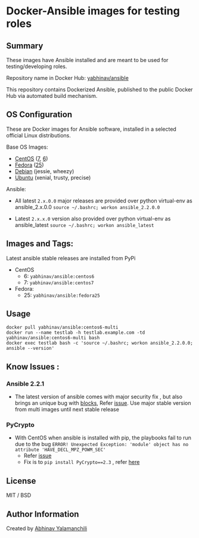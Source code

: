 # Docker-Ansible images for testing roles


## Summary 

These images have Ansible installed and are meant to be used for testing/developing roles.

Repository name in Docker Hub: [yabhinav/ansible](https://hub.docker.com/r/yabhinav/ansible/)

This repository contains Dockerized Ansible, published to the public Docker Hub via automated build mechanism.


## OS Configuration

These are Docker images for Ansible software, installed in a selected official Linux distributions.

Base OS Images: 

- [CentOS](https://hub.docker.com/_/centos/) ([7](centos/7/Dockerfile), [6](centos/6/Dockerfile))
- [Fedora](https://hub.docker.com/_/fedora/) ([25](fedora/25/Dockerfile))
- [Debian](https://hub.docker.com/_/debian/) (jessie, wheezy)
- [Ubuntu](https://hub.docker.com/_/ubuntu/) (xenial, trusty, precise)

Ansible: 

 - All latest `2.x.0.0` major releases are provided over python virtual-env as ansible_2.x.0.0
    `source ~/.bashrc; workon ansible_2.2.0.0`

 - Latest `2.x.x.0` version also provided over python virtual-env as ansible_latest
    `source ~/.bashrc; workon ansible_latest`


## Images and Tags:

Latest ansible stable releases are installed from PyPi

- CentOS
    - 6: `yabhinav/ansible:centos6` 
    - 7: `yabhinav/ansible:centos7` 
- Fedora:
    - 25: `yabhinav/ansible:fedora25` 


## Usage

	docker pull yabhinav/ansible:centos6-multi
	docker run --name testlab -h testlab.example.com -td yabhinav/ansible:centos6-multi bash
	docker exec testlab bash -c 'source ~/.bashrc; workon ansible_2.2.0.0; ansible --version'



## Know Issues :

### Ansible 2.2.1

  -  The latest version of ansible comes with major security fix , but also brings an unique bug with [blocks](/Users/abhinav/code/MyProjects/docker-ansible-images/README.html), Refer [issue](https://github.com/ansible/ansible/issues/20736). Use major stable version from multi images until next stable release

### PyCrypto

  - With CentOS when ansible is installed with pip, the playbooks fail to run due to the bug ```ERROR! Unexpected Exception: 'module' object has no attribute 'HAVE_DECL_MPZ_POWM_SEC'```
    * Refer [issue](https://bugs.launchpad.net/pycrypto/+bug/1206836) 
    * Fix is to ```pip install PyCrypto==2.3``` , refer [here](http://stackoverflow.com/questions/22941029/python-fabric-error-module-object-has-no-attribute-have-decl-mpz-powm-sec)



## License

MIT / BSD


## Author Information

Created by [Abhinav Yalamanchili](https://yabhinav.github.com)


